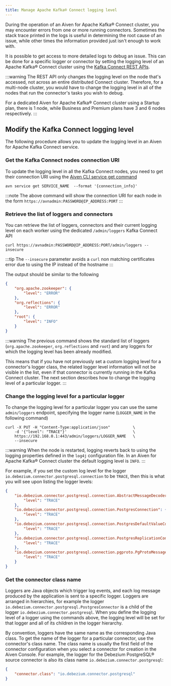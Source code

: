 ```yaml
---
title: Manage Apache Kafka® Connect logging level
---
```


During the operation of an Aiven for Apache Kafka® Connect cluster, you
may encounter errors from one or more running connectors. Sometimes the
stack trace printed in the logs is useful in determining the root cause
of an issue, while other times the information provided just isn\'t
enough to work with.

It is possible to get access to more detailed logs to debug an issue.
This can be done for a specific logger or connector by setting the
logging level of an Apache Kafka® Connect cluster using the [Kafka
Connect REST APIs](https://kafka.apache.org/documentation.html).

:::warning
The REST API only changes the logging level on the node that's
accessed, not across an entire distributed Connect cluster. Therefore,
for a multi-node cluster, you would have to change the logging level in
all of the nodes that run the connector's tasks you wish to debug.

For a dedicated Aiven for Apache Kafka® Connect cluster using a Startup
plan, there is 1 node, while Business and Premium plans have 3 and 6
nodes respectively.
:::

## Modify the Kafka Connect logging level

The following procedure allows you to update the logging level in an
Aiven for Apache Kafka Connect service.

### Get the Kafka Connect nodes connection URI

To update the logging level in all the Kafka Connect nodes, you need to
get their connection URI using the
[Aiven CLI service get command](/docs/tools/cli/service-cli#avn_service_get)

```
avn service get SERVICE_NAME  --format '{connection_info}'
```

:::note
The above command will show the connection URI for each node in the form
`https://avnadmin:PASSWORD@IP_ADDRESS:PORT`
:::

### Retrieve the list of loggers and connectors

You can retrieve the list of loggers, connectors and their current
logging level on each worker using the dedicated `/admin/loggers` Kafka
Connect API

```
curl https://avnadmin:PASSWORD@IP_ADDRESS:PORT/admin/loggers --insecure
```

:::tip
The `--insecure` parameter avoids a `curl` non matching certificates
error due to using the IP instead of the hostname
:::

The output should be similar to the following

```json
{
    "org.apache.zookeeper": {
        "level": "ERROR"
    },
    "org.reflections": {
        "level": "ERROR"
    },
    "root": {
        "level": "INFO"
    }
}
```

:::warning
The previous command shows the standard list of loggers
(`org.apache.zookeeper`, `org.reflections` and `root`) and any loggers
for which the logging level has been already modified.

This means that if you have not previously set a custom logging level
for a connector's logger class, the related logger level information
will not be visible in the list, even if that connector is currently
running in the Kafka Connect cluster. The next section describes how to
change the logging level of a particular logger.
:::

### Change the logging level for a particular logger

To change the logging level for a particular logger you can use the same
`admin/loggers` endpoint, specifying the logger name (`LOGGER_NAME` in
the following command)

```
curl -X PUT -H "Content-Type:application/json"          \
    -d '{"level": "TRACE"}'                             \
    https://192.168.0.1:443/admin/loggers/LOGGER_NAME   \
    --insecure
```

:::warning
When the node is restarted, logging reverts back to using the logging
properties defined in the `log4j` configuration file. In an Aiven for
Apache Kafka® Connect cluster the default logging level is `INFO`.
:::

For example, if you set the custom log level for the logger
`io.debezium.connector.postgresql.connection` to be `TRACE`, then this
is what you will see upon listing the logger levels:

```json
{
    "io.debezium.connector.postgresql.connection.AbstractMessageDecoder": {
        "level": "TRACE"
    },
    "io.debezium.connector.postgresql.connection.PostgresConnection": {
        "level": "TRACE"
    },
    "io.debezium.connector.postgresql.connection.PostgresDefaultValueConverter": {
        "level": "TRACE"
    },
    "io.debezium.connector.postgresql.connection.PostgresReplicationConnection": {
        "level": "TRACE"
    },
    "io.debezium.connector.postgresql.connection.pgproto.PgProtoMessageDecoder": {
        "level": "TRACE"
    }
}
```

### Get the connector class name

Loggers are Java objects which trigger log events, and each log message
produced by the application is sent to a specific logger. Loggers are
arranged in hierarchies, for example the logger
`io.debezium.connector.postgresql.PostgresConnector` is a child of the
logger `io.debezium.connector.postgresql`. When you define the logging
level of a logger using the commands above, the logging level will be
set for that logger and all of its children in the logger hierarchy.

By convention, loggers have the same name as the corresponding Java
class. To get the name of the logger for a particular connector, use the
connector's class name. The class name is usually the first field of
the connector configuration when you select a connector for creation in
the Aiven Console. For example, the logger for the Debezium PostgreSQL®
source connector is also its class name
`io.debezium.connector.postgresql`:

```json
{
    "connector.class": "io.debezium.connector.postgresql"
}
```
